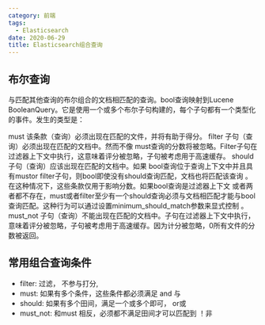 ```yaml
---
category: 前端
tags:
  - Elasticsearch
date: 2020-06-29
title: Elasticsearch组合查询
---
```



## 布尔查询

与匹配其他查询的布尔组合的文档相匹配的查询。bool查询映射到Lucene BooleanQuery。它是使用一个或多个布尔子句构建的，每个子句都有一个类型化的事件。发生的类型是：

must
该条款（查询）必须出现在匹配的文件，并将有助于得分。
filter
子句（查询）必须出现在匹配的文档中。然而不像 must查询的分数将被忽略。Filter子句在过滤器上下文中执行，这意味着评分被忽略，子句被考虑用于高速缓存。
should
子句（查询）应该出现在匹配的文档中。如果 bool查询位于查询上下文中并且具有mustor filter子句，则bool即使没有should查询匹配，文档也将匹配该查询 。在这种情况下，这些条款仅用于影响分数。如果bool查询是过滤器上下文 或者两者都不存在，must或者filter至少有一个should查询必须与文档相匹配才能与bool查询匹配。这种行为可以通过设置minimum_should_match参数来显式控制 。
must_not
子句（查询）不能出现在匹配的文档中。子句在过滤器上下文中执行，意味着评分被忽略，子句被考虑用于高速缓存。因为计分被忽略，0所有文件的分数被返回。

## 常用组合查询条件

* filter: 过滤， 不参与打分,
* must: 如果有多个条件，这些条件都必须满足 and 与
* should: 如果有多个田间，满足一个或多个即可， or或
* must_not: 和must 相反，必须都不满足田间才可以匹配到 ！非